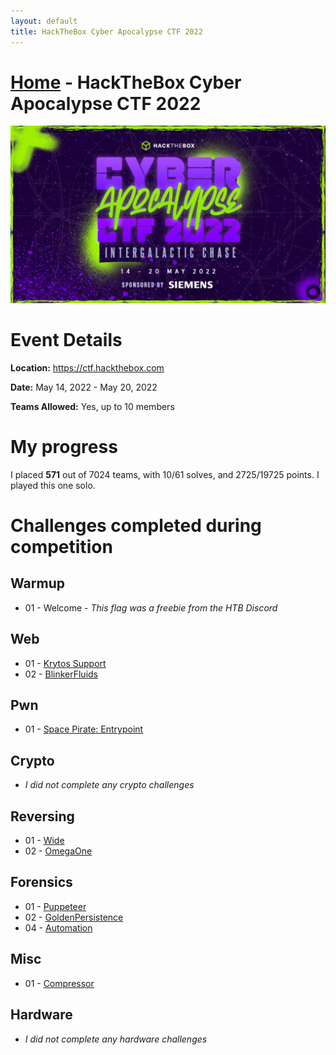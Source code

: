 ```yaml
---
layout: default
title: HackTheBox Cyber Apocalypse CTF 2022 
---
```


# [Home](../index.md) - HackTheBox Cyber Apocalypse CTF 2022

![May 14-20th 2022](cyber_apocalypse_2022_ca.jpg)
# Event Details
**Location:** https://ctf.hackthebox.com

**Date:** May 14, 2022 - May 20, 2022

**Teams Allowed:** Yes, up to 10 members

# My progress
I placed **571** out of 7024 teams, with 10/61 solves, and 2725/19725 points.
I played this one solo.

# Challenges completed during competition
## Warmup
 - 01 - Welcome - *This flag was a freebie from the HTB Discord*

## Web
 - 01 - [Krytos Support](web-kryptos-support.md)
 - 02 - [BlinkerFluids](web-blinkerfluids.md)

## Pwn
 - 01 - [Space Pirate: Entrypoint](pwn-entrypoint.md)

## Crypto
 - *I did not complete any crypto challenges*

## Reversing
 - 01 - [Wide](rev-wide.md)
 - 02 - [OmegaOne](rev-omegaone.md)

## Forensics
 - 01 - [Puppeteer](for-puppeteer.md)
 - 02 - [GoldenPersistence](for-goldenpersistence.md)
 - 04 - [Automation](for-automation.md)

## Misc
 - 01 - [Compressor](misc-compressor.md)

## Hardware
- *I did not complete any hardware challenges*
